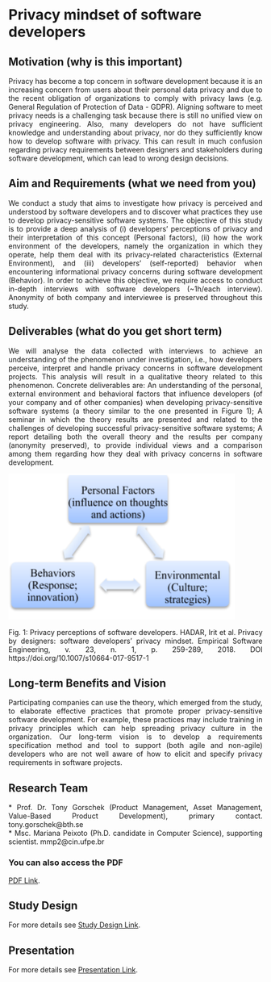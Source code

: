 # Privacy mindset of software developers

## Motivation (why is this important)
<div style="text-align: justify">Privacy has become a top concern in software development because it is an increasing  concern from users about their personal data privacy and due to the recent obligation of organizations to comply with privacy laws (e.g. General Regulation of Protection of Data - GDPR).  Aligning software to meet privacy needs is a challenging task because there is still no unified view on privacy engineering. Also, many developers do not have sufficient knowledge and understanding about privacy, nor do they sufficiently know how to develop software with privacy. This can result in much confusion regarding privacy requirements between designers and stakeholders during software development, which can lead to wrong design decisions.</div> 

## Aim and Requirements (what we need from you)
<div style="text-align: justify">We conduct a study that aims to investigate how privacy is perceived and understood by software developers and to discover what practices they use to develop privacy-sensitive software systems. The objective of this study is to provide a deep analysis of  (i) developers’ perceptions of privacy and their interpretation of this concept (Personal factors), (ii) how the work environment of the developers, namely the organization in which they operate, help them deal with its privacy-related characteristics (External Environment), and (iii) developers’ (self-reported) behavior when encountering informational privacy concerns during software development (Behavior). In order to achieve this objective, we require access to conduct in-depth interviews with software developers (~1h/each interview). Anonymity of both company and interviewee is preserved throughout this study.</div>

## Deliverables (what do you get short term)
<div style="text-align: justify">We will analyse the data collected with interviews to achieve an  understanding of the phenomenon under investigation, i.e., how developers perceive, interpret and handle privacy concerns in software development projects. This analysis will result in a qualitative theory related to this phenomenon. Concrete deliverables are: 
An understanding of the personal, external environment and behavioral factors that influence developers (of your company and of other companies) when developing privacy-sensitive software systems (a theory similar to the one presented in Figure 1);
A seminar in which the theory results are presented and related to the challenges of developing successful privacy-sensitive software systems;
A report detailing both the overall theory and the results per company (anonymity preserved), to provide individual views and a comparison among them regarding how they deal with privacy concerns in software development. </div>

![Image](https://github.com/Marianapmaia/PrivacyByDevelopers/blob/master/SCT.png?raw=true) 

<div style="text-align: justify">Fig. 1: Privacy perceptions of software developers. 
HADAR, Irit et al. Privacy by designers: software developers’ privacy mindset. Empirical Software Engineering, v. 23, n. 1, p. 259-289, 2018. DOI https://doi.org/10.1007/s10664-017-9517-1 </div>

## Long-term Benefits and Vision
<div style="text-align: justify">Participating companies can use the theory, which emerged from the study, to elaborate effective practices that promote proper  privacy-sensitive software development. For example, these practices may include training in privacy principles which can help spreading privacy culture in the organization.
Our long-term vision is to develop a requirements specification method and tool to support (both agile and non-agile) developers who are not well aware of how to elicit and specify privacy requirements in software projects. </div>

## Research Team

<div style="text-align: justify">
* Prof. Dr. Tony Gorschek (Product Management, Asset Management, Value-Based Product Development), primary contact.
tony.gorschek@bth.se </div>
<div style="text-align: justify">
* Msc. Mariana Peixoto (Ph.D. candidate in Computer Science), supporting scientist.
mmp2@cin.ufpe.br </div>

### You can also access the PDF 
[PDF Link](https://github.com/Marianapmaia/PrivacyByDevelopers/blob/master/Privacy%20mindset%20of%20software%20developers.pdf).

## Study Design 
For more details see [Study Design Link](https://guides.github.com/features/mastering-markdown/).

## Presentation 
For more details see [Presentation Link](https://docs.google.com/presentation/d/1otBcHIfccRtt6bm_rI36wU2QILopS0d4sQd0EN4xQxk/edit?usp=sharing).
